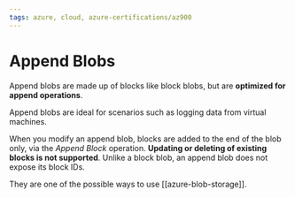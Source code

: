 ```yaml
---
tags: azure, cloud, azure-certifications/az900
---
```


# Append Blobs

Append blobs are made up of blocks like block blobs, but are **optimized for append operations**.

Append blobs are ideal for scenarios such as logging data from virtual machines.

When you modify an append blob, blocks are added to the end of the blob only, via the *Append Block* operation. **Updating or deleting of existing blocks is not supported**. Unlike a block blob, an append blob does not expose its block IDs.

They are one of the possible ways to use [[azure-blob-storage]].
